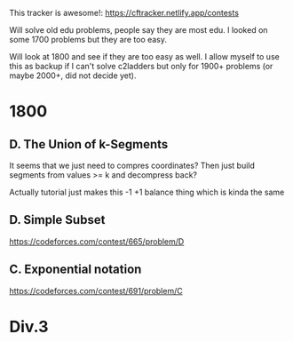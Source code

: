 This tracker is awesome!: https://cftracker.netlify.app/contests

Will solve old edu problems, people say they are most edu.
I looked on some 1700 problems but they are too easy.

Will look at 1800 and see if they are too easy as well.
I allow myself to use this as backup if I can't solve c2ladders but only for 1900+ problems (or maybe 2000+, did not decide yet).

# 1800

## D. The Union of k-Segments
It seems that we just need to compres coordinates? Then just build segments from values >= k and decompress back?

Actually tutorial just makes this -1 +1 balance thing which is kinda the same

## D. Simple Subset
https://codeforces.com/contest/665/problem/D

## C. Exponential notation
https://codeforces.com/contest/691/problem/C


# Div.3

